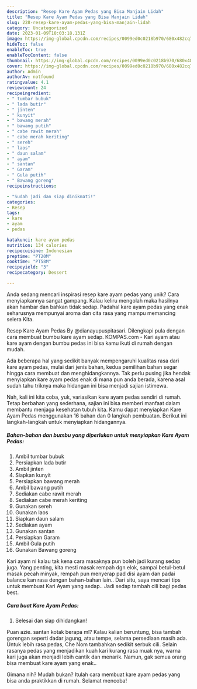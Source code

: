 ```yaml
---
description: "Resep Kare Ayam Pedas yang Bisa Manjain Lidah"
title: "Resep Kare Ayam Pedas yang Bisa Manjain Lidah"
slug: 228-resep-kare-ayam-pedas-yang-bisa-manjain-lidah
category: Uncategorized
date: 2023-01-09T10:03:18.131Z
image: https://img-global.cpcdn.com/recipes/0099ed0c0218b970/680x482cq70/kare-ayam-pedas-foto-resep-utama.jpg
hideToc: false
enableToc: true
enableTocContent: false
thumbnail: https://img-global.cpcdn.com/recipes/0099ed0c0218b970/680x482cq70/kare-ayam-pedas-foto-resep-utama.jpg
cover: https://img-global.cpcdn.com/recipes/0099ed0c0218b970/680x482cq70/kare-ayam-pedas-foto-resep-utama.jpg
author: Admin
authorAv: notfound
ratingvalue: 4.1
reviewcount: 24
recipeingredient:
- " tumbar bubuk"
- " lada butir"
- " jinten"
- " kunyit"
- " bawang merah"
- " bawang putih"
- " cabe rawit merah"
- " cabe merah keriting"
- " sereh"
- " laos"
- " daun salam"
- " ayam"
- " santan"
- " Garam"
- " Gula putih"
- " Bawang goreng"
recipeinstructions:

- "Sudah jadi dan siap dinikmati!"
categories:
- Resep
tags:
- kare
- ayam
- pedas

katakunci: kare ayam pedas 
nutrition: 134 calories
recipecuisine: Indonesian
preptime: "PT20M"
cooktime: "PT58M"
recipeyield: "3"
recipecategory: Dessert

---
```





Anda sedang mencari inspirasi resep kare ayam pedas yang unik? Cara menyiapkannya sangat gampang. Kalau keliru mengolah maka hasilnya akan hambar dan bahkan tidak sedap. Padahal kare ayam pedas yang enak seharusnya mempunyai aroma dan cita rasa yang mampu memancing selera Kita.





Resep Kare Ayam Pedas By @dianayupuspitasari. Dilengkapi pula dengan cara membuat bumbu kare ayam sedap. KOMPAS.com - Kari ayam atau kare ayam dengan bumbu pedas ini bisa kamu ikuti di rumah dengan mudah.

Ada beberapa hal yang sedikit banyak mempengaruhi kualitas rasa dari kare ayam pedas, mulai dari jenis bahan, kedua pemilihan bahan segar hingga cara membuat dan menghidangkannya. Tak perlu pusing jika hendak menyiapkan kare ayam pedas enak di mana pun anda berada, karena asal sudah tahu triknya maka hidangan ini bisa menjadi sajian istimewa.






Nah, kali ini kita coba, yuk, variasikan kare ayam pedas sendiri di rumah. Tetap berbahan yang sederhana, sajian ini bisa memberi manfaat dalam membantu menjaga kesehatan tubuh kita. Kamu dapat menyiapkan Kare Ayam Pedas menggunakan 16 bahan dan 0 langkah pembuatan. Berikut ini langkah-langkah untuk menyiapkan hidangannya.

<!--inarticleads1-->

##### Bahan-bahan dan bumbu yang diperlukan untuk menyiapkan Kare Ayam Pedas:

1. Ambil  tumbar bubuk
1. Persiapkan  lada butir
1. Ambil  jinten
1. Siapkan  kunyit
1. Persiapkan  bawang merah
1. Ambil  bawang putih
1. Sediakan  cabe rawit merah
1. Sediakan  cabe merah keriting
1. Gunakan  sereh
1. Gunakan  laos
1. Siapkan  daun salam
1. Sediakan  ayam
1. Gunakan  santan
1. Persiapkan  Garam
1. Ambil  Gula putih
1. Gunakan  Bawang goreng


Kari ayam ni kalau tak kena cara masaknya pun boleh jadi kurang sedap juga. Yang penting, kita mesti masak rempah dgn elok, sampai betul-betul masak pecah minyak, rempah pun menyerap pad disi ayam dan padai balance kan rasa dengan bahan-bahan lain.. Dari situ, saya mencari tips untuk membuat Kari Ayam yang sedap.. Jadi sedap tambah cili bagi pedas best. 

<!--inarticleads2-->

##### Cara buat Kare Ayam Pedas:


1. Selesai dan siap dihidangkan!

Puan azie. santan kotak berapa ml? Kalau kalian beruntung, bisa tambah gorengan seperti dadar jagung, atau tempe, selama persediaan masih ada. Untuk lebih rasa pedas, Che Nom tambahkan sedikit serbuk cili. Selain rasanya pedas yang menjadikan kuah kari kurang rasa muak nya, warna kari juga akan menjadi lebih cantik dan menarik. Namun, gak semua orang bisa membuat kare ayam yang enak.. 

Gimana nih? Mudah bukan? Itulah cara membuat kare ayam pedas yang bisa anda praktikkan di rumah. Selamat mencoba!
